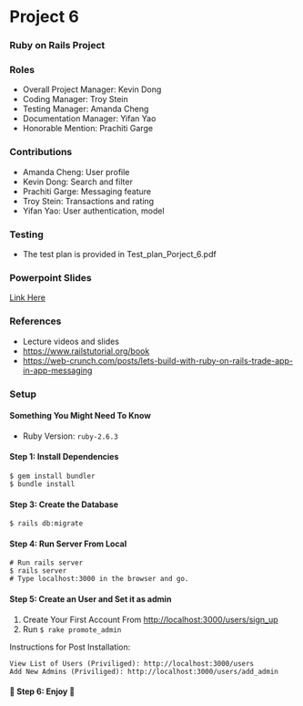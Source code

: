 # Project 6
### Ruby on Rails Project

### Roles

* Overall Project Manager: Kevin Dong
* Coding Manager:  Troy Stein
* Testing Manager: Amanda Cheng
* Documentation Manager: Yifan Yao
* Honorable Mention: Prachiti Garge

### Contributions

* Amanda Cheng: User profile
* Kevin Dong: Search and filter
* Prachiti Garge: Messaging feature
* Troy Stein: Transactions and rating
* Yifan Yao: User authentication, model

### Testing

* The test plan is provided in Test_plan_Porject_6.pdf

### Powerpoint Slides

[Link Here](https://buckeyemailosu-my.sharepoint.com/:p:/r/personal/dong_696_buckeyemail_osu_edu/Documents/3rd%20Year/Summer%20Semester/CSE%203901%20-%200x3901/Proposals/Project-6-0011-1001-0000-0001%20amanda.pptx?d=w65e4b336d24441a1ad26cec228755c00&csf=1&web=1&e=AoCkKI)

### References

* Lecture videos and slides
* https://www.railstutorial.org/book
* https://web-crunch.com/posts/lets-build-with-ruby-on-rails-trade-app-in-app-messaging



### Setup

#### Something You Might Need To Know

* Ruby Version: `ruby-2.6.3`

#### Step 1: Install Dependencies

```
$ gem install bundler
$ bundle install
```

#### Step 3: Create the Database

`$ rails db:migrate`

#### Step 4: Run Server From Local

```
# Run rails server
$ rails server
# Type localhost:3000 in the browser and go.
```

#### Step 5: Create an User and Set it as admin

1. Create Your First Account From [http://localhost:3000/users/sign_up](http://localhost:3000/users/sign_up)
2. Run `$ rake promote_admin`

Instructions for Post Installation:

```
View List of Users (Priviliged): http://localhost:3000/users
Add New Admins (Priviliged): http://localhost:3000/users/add_admin
```

#### :beers: Step 6: Enjoy :beers:

